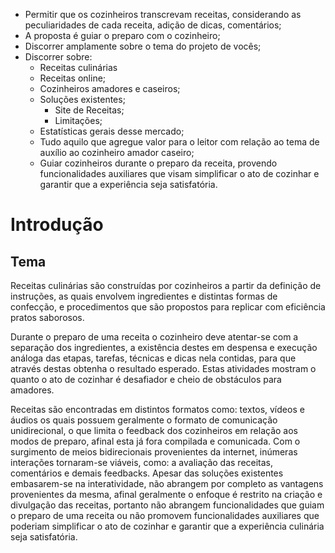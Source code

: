 
- Permitir que os cozinheiros transcrevam receitas, considerando as peculiaridades de cada receita, adição de dicas, comentários;
- A proposta é guiar o preparo com o cozinheiro;
- Discorrer amplamente sobre o tema do projeto de vocês;
- Discorrer sobre: 
  - Receitas culinárias
  - Receitas online;
  - Cozinheiros amadores e caseiros;
  - Soluções existentes;
    - Site de Receitas;
    - Limitações;
  - Estatísticas gerais desse mercado;
  - Tudo aquilo que agregue valor para o leitor com relação ao tema de auxílio ao cozinheiro amador caseiro;
  - Guiar cozinheiros durante o preparo da receita, provendo funcionalidades auxiliares que visam simplificar o ato de cozinhar e garantir que a experiência seja satisfatória.


# Introdução

## Tema
Receitas culinárias são construídas por cozinheiros a partir da definição de instruções, as quais envolvem ingredientes e distintas formas de confecção, e procedimentos que são propostos para replicar com eficiência pratos saborosos.

Durante o preparo de uma receita o cozinheiro deve atentar-se com a separação dos ingredientes, a existência destes em despensa e execução análoga das etapas, tarefas, técnicas e dicas nela contidas, para que através destas obtenha o resultado esperado. Estas atividades mostram o quanto o ato de cozinhar é desafiador e cheio de obstáculos para amadores. 

Receitas são encontradas em distintos formatos como: textos, vídeos e áudios os quais possuem geralmente o formato de comunicação unidirecional, o que limita o feedback dos cozinheiros em relação aos modos de preparo, afinal esta já fora compilada e comunicada.  Com o surgimento de meios bidirecionais provenientes da internet, inúmeras interações tornaram-se viáveis, como: a avaliação das receitas, comentários e demais feedbacks. Apesar das soluções existentes embasarem-se na interatividade, não abrangem por completo as vantagens provenientes da mesma, afinal geralmente o enfoque é restrito na criação e divulgação das receitas, portanto não abrangem funcionalidades que guiam o preparo de uma receita ou não promovem funcionalidades auxiliares que poderiam simplificar o ato de cozinhar e garantir que a experiência culinária seja satisfatória. 
